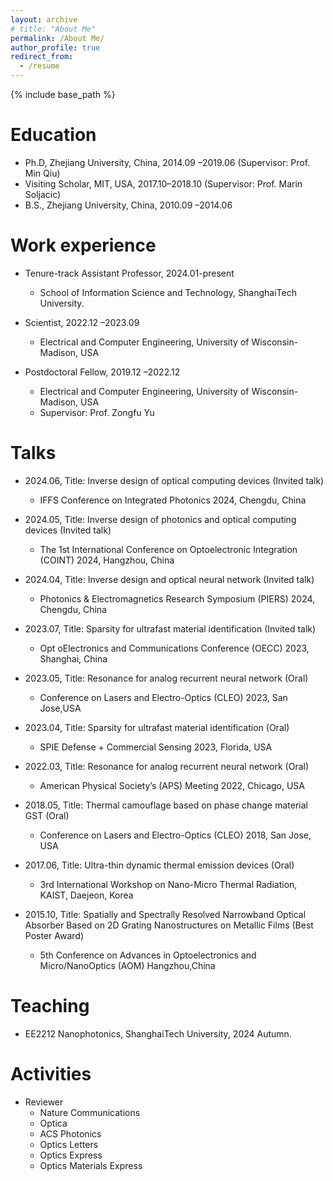```yaml
---
layout: archive
# title: "About Me"
permalink: /About Me/
author_profile: true
redirect_from:
  - /resume
---
```


{% include base_path %}

Education
======
* Ph.D, Zhejiang University, China, 2014.09 –2019.06 (Supervisor: Prof. Min Qiu)
* Visiting Scholar, MIT, USA, 2017.10–2018.10 (Supervisor: Prof. Marin Soljacic)
* B.S., Zhejiang University, China, 2010.09 –2014.06

Work experience
======
* Tenure-track Assistant Professor, 2024.01-present
  * School of Information Science and Technology, ShanghaiTech University.

* Scientist, 2022.12 –2023.09
  * Electrical and Computer Engineering, University of Wisconsin-Madison, USA

* Postdoctoral Fellow, 2019.12 –2022.12
  * Electrical and Computer Engineering, University of Wisconsin-Madison, USA
  * Supervisor: Prof. Zongfu Yu
  
Talks
======
* 2024.06, Title: Inverse design of optical computing devices (Invited talk)
  * IFFS Conference on Integrated Photonics 2024, Chengdu, China

* 2024.05, Title: Inverse design of photonics and optical computing devices (Invited talk)
  * The 1st International Conference on Optoelectronic Integration (COINT) 2024, Hangzhou, China

* 2024.04, Title: Inverse design and optical neural network (Invited talk)
  * Photonics & Electromagnetics Research Symposium (PIERS) 2024, Chengdu, China
    
* 2023.07, Title: Sparsity for ultrafast material identification (Invited talk)
  * Opt oElectronics and Communications Conference (OECC) 2023, Shanghai, China

* 2023.05, Title: Resonance for analog recurrent neural network (Oral)
  * Conference on Lasers and Electro-Optics (CLEO) 2023, San Jose,USA
    
* 2023.04, Title: Sparsity for ultrafast material identification (Oral)
  * SPIE Defense + Commercial Sensing 2023, Florida, USA

* 2022.03, Title: Resonance for analog recurrent neural network (Oral)
  * American Physical Society’s (APS) Meeting 2022, Chicago, USA

* 2018.05, Title: Thermal camouflage based on phase change material GST (Oral)
  * Conference on Lasers and Electro-Optics (CLEO) 2018, San Jose, USA

* 2017.06, Title: Ultra-thin dynamic thermal emission devices (Oral)
  * 3rd International Workshop on Nano-Micro Thermal Radiation, KAIST, Daejeon, Korea

* 2015.10, Title: Spatially and Spectrally Resolved Narrowband Optical Absorber Based on 2D Grating Nanostructures on Metallic Films (Best Poster Award)
  * 5th Conference on Advances in Optoelectronics and Micro/NanoOptics (AOM) Hangzhou,China
    
Teaching
======
* EE2212 Nanophotonics, ShanghaiTech University, 2024 Autumn.
  
Activities
======
* Reviewer
  * Nature Communications
  * Optica
  * ACS Photonics
  * Optics Letters
  * Optics Express
  * Optics Materials Express
